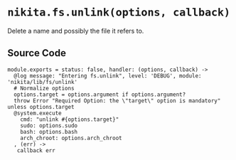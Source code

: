 
# `nikita.fs.unlink(options, callback)`

Delete a name and possibly the file it refers to.

## Source Code

    module.exports = status: false, handler: (options, callback) ->
      @log message: "Entering fs.unlink", level: 'DEBUG', module: 'nikita/lib/fs/unlink'
      # Normalize options
      options.target = options.argument if options.argument?
      throw Error "Required Option: the \"target\" option is mandatory" unless options.target
      @system.execute
        cmd: "unlink #{options.target}"
        sudo: options.sudo
        bash: options.bash
        arch_chroot: options.arch_chroot
      , (err) ->
       callback err
